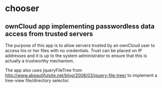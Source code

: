 chooser
=======
ownCloud app implementing passwordless data access from trusted servers
-------

The purpose of this app is to allow servers trusted by an ownCloud user to access
his or her files with no credentials. Trust can be placed on IP addresses and it is
up to the system administrator to ensure that this is actually a trustworthy mechanism.

The app also uses jqueryFileTree from
http://www.abeautifulsite.net/blog/2008/03/jquery-file-tree/
to implement a tree-view file/directory selector.




